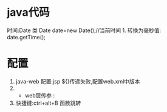# java代码
时间:Date 类 Date date=new Date();//当前时间
     1. 转换为毫秒值: date.getTime();
# 配置
1. java-web 配置:jsp ${}传递失败,配置web.xml中版本
2. * web层传参 :
3. 快捷键:ctrl+alt+B 函数跳转